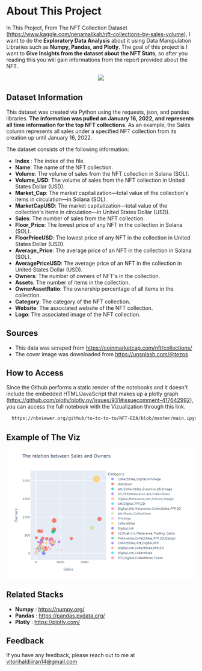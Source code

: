 # About This Project

In This Project, From The NFT Collection Dataset (https://www.kaggle.com/nenamalikah/nft-collections-by-sales-volume),
I want to do the **Exploratory Data Analysis** about it using Data Manipulation Libraries such as **Numpy, Pandas, and Plotly**. 
The goal of this project is I want to **Give Insights from the dataset about the NFT Stats**, so after you reading this you will gain informations from the report provided about the NFT.

<p align="center">
  <img src="https://c.tenor.com/uHVmd0uBuU0AAAAC/bored-ape-yacht-club-nft.gif"/>
</p>

## Dataset Information

This dataset was created via Python using the requests, json, and pandas libraries. **The information was pulled on January 16, 2022, and represents all time information for the top NFT collections**. As an example, the Sales column represents all sales under a specified NFT collection from its creation up until January 16, 2022.

The dataset consists of the following information:

* **Index** : The index of the file.
* **Name**: The name of the NFT collection.
* **Volume**: The volume of sales from the NFT collection in Solana (SOL).
* **Volume_USD**: The volume of sales from the NFT collection in United States Dollar (USD).
* **Market_Cap**: The market capitalization—total value of the collection's items in circulation—in Solana (SOL).
* **MarketCapUSD**: The market capitalization—total value of the collection's items in circulation—in United States Dollar (USD).
* **Sales**: The number of sales from the NFT collection.
* **Floor_Price**: The lowest price of any NFT in the collection in Solana (SOL).
* **FloorPriceUSD**: The lowest price of any NFT in the collection in United States Dollar (USD).
* **Average_Price**: The average price of an NFT in the collection in Solana (SOL).
* **AveragePriceUSD**: The average price of an NFT in the collection in United States Dollar (USD).
* **Owners**: The number of owners of NFT's in the collection.
* **Assets**: The number of items in the collection.
* **OwnerAssetRatio**: The ownership percentage of all items in the collection.
* **Category**: The category of the NFT collection.
* **Website**: The associated website of the NFT collection.
* **Logo**: The associated image of the NFT collection.

## Sources

* This data was scraped from https://coinmarketcap.com/nft/collections/
* The cover image was downloaded from https://unsplash.com/@tezos

## How to Access

Since the Github performs a static render of the notebooks and it doesn't include the embedded HTML/JavaScript that makes up a plotly graph (https://github.com/plotly/plotly.py/issues/931#issuecomment-417642992), you can access the full notebook with the Vizualization through this link. 

```bash
  https://nbviewer.org/github/to-to-to-to/NFT-EDA/blob/master/main.ipynb
```

## Example of The Viz

![Screenshot](demo_images.png)

## Related Stacks

* **Numpy** : https://numpy.org/
* **Pandas** : https://pandas.pydata.org/
* **Plotly** : https://plotly.com/

## Feedback

If you have any feedback, please reach out to me at vitorihaldijiran14@gmail.com

